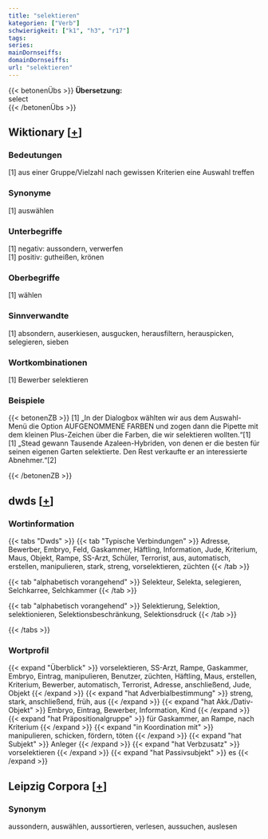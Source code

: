 ```yaml
---
title: "selektieren"
kategorien: ["Verb"]
schwierigkeit: ["k1", "h3", "r17"]
tags:
series:
mainDornseiffs:
domainDornseiffs:
url: "selektieren"
---
```


{{< betonenÜbs >}}
**Übersetzung:**  
select  
{{< /betonenÜbs >}}

## Wiktionary [[+](https://de.wiktionary.org/wiki/selektieren)]

### Bedeutungen
[1] aus einer Gruppe/Vielzahl nach gewissen Kriterien eine Auswahl treffen  

### Synonyme
[1] auswählen  

### Unterbegriffe
[1] negativ: aussondern, verwerfen  
[1] positiv: gutheißen, krönen  

### Oberbegriffe
[1] wählen  

### Sinnverwandte
[1] absondern, auserkiesen, ausgucken, herausfiltern, herauspicken, selegieren, sieben  

### Wortkombinationen
[1] Bewerber selektieren  

### Beispiele
{{< betonenZB >}}
[1] „In der Dialogbox wählten wir aus dem Auswahl-Menü die Option AUFGENOMMENE FARBEN und zogen dann die Pipette mit dem kleinen Plus-Zeichen über die Farben, die wir selektieren wollten.“[1]  
[1] „Stead gewann Tausende Azaleen-Hybriden, von denen er die besten für seinen eigenen Garten selektierte. Den Rest verkaufte er an interessierte Abnehmer.“[2]  

{{< /betonenZB >}}


## dwds [[+](https://www.dwds.de/wb/selektieren)]

### Wortinformation
{{< tabs "Dwds" >}}
{{< tab "Typische Verbindungen" >}}
Adresse, Bewerber, Embryo, Feld, Gaskammer, Häftling, Information, Jude, Kriterium, Maus, Objekt, Rampe, SS-Arzt, Schüler, Terrorist, aus, automatisch, erstellen, manipulieren, stark, streng, vorselektieren, züchten
{{< /tab >}}

{{< tab "alphabetisch vorangehend" >}}
Selekteur, Selekta, selegieren, Selchkarree, Selchkammer
{{< /tab >}}

{{< tab "alphabetisch vorangehend" >}}
Selektierung, Selektion, selektionieren, Selektionsbeschränkung, Selektionsdruck
{{< /tab >}}

{{< /tabs >}}

### Wortprofil
{{< expand "Überblick" >}} vorselektieren, SS-Arzt, Rampe, Gaskammer, Embryo, Eintrag, manipulieren, Benutzer, züchten, Häftling, Maus, erstellen, Kriterium, Bewerber, automatisch, Terrorist, Adresse, anschließend, Jude, Objekt {{< /expand >}}
{{< expand "hat Adverbialbestimmung" >}} streng, stark, anschließend, früh, aus {{< /expand >}}
{{< expand "hat Akk./Dativ-Objekt" >}} Embryo, Eintrag, Bewerber, Information, Kind {{< /expand >}}
{{< expand "hat Präpositionalgruppe" >}} für Gaskammer, an Rampe, nach Kriterium {{< /expand >}}
{{< expand "in Koordination mit" >}} manipulieren, schicken, fördern, töten {{< /expand >}}
{{< expand "hat Subjekt" >}} Anleger {{< /expand >}}
{{< expand "hat Verbzusatz" >}} vorselektieren {{< /expand >}}
{{< expand "hat Passivsubjekt" >}} es {{< /expand >}}

## Leipzig Corpora [[+](https://corpora.uni-leipzig.de/en/res?word=selektieren&corpusId=deu_newscrawl-public_2018)]


### Synonym
aussondern, auswählen, aussortieren, verlesen, aussuchen, auslesen

